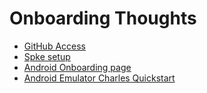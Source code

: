 # Onboarding Thoughts

* [GitHub Access](https://cloud.kroger.com/github-saas-access)
* [Spke setup](https://confluence.kroger.com/confluence/pages/viewpage.action?pageId=89883558)
* [Android Onboarding page](https://confluence.kroger.com/confluence/display/DCI/Development+Setups)
* [Android Emulator Charles Quickstart](https://confluence.kroger.com/confluence/display/~pft9816/Android+Emulator+Charles+QuickStart)
